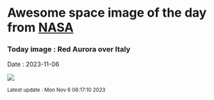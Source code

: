 
# Awesome space image of the day from [NASA](https://api.nasa.gov/)

### Today image : Red Aurora over Italy
Date : 2023-11-06

![](https://apod.nasa.gov/apod/image/2311/RedAuroraItaly_Hofer_1080.jpg)

<small>Latest update : Mon Nov  6 06:17:10 2023</small>
        